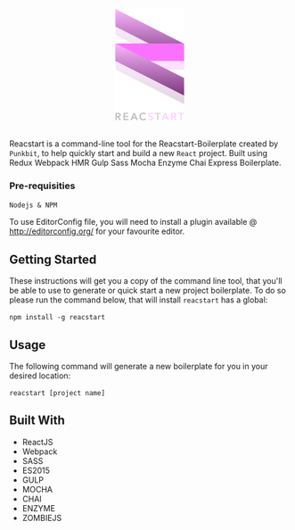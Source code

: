 <p align="center" style="margin-bottom: 30px;">
  <img src="https://raw.githubusercontent.com/heldrida/reacstart-boilerplate/master/template/src/images/logo-reacstart.png?201701231335" height="200">
</p>
<p align="left">
	Reacstart is a command-line tool for the Reacstart-Boilerplate created by <code>Punkbit</code>, to help quickly start and build a new <code>React</code> project. Built using Redux Webpack HMR Gulp Sass Mocha Enzyme Chai Express Boilerplate.
</p>

### Pre-requisities

```
Nodejs & NPM
```

To use EditorConfig file, you will need to install a plugin available @ http://editorconfig.org/ for your favourite editor.

## Getting Started

These instructions will get you a copy of the command line tool, that you'll be able to use to generate or quick start a new project boilerplate. To do so please run the command below, that will install `reacstart` has a global:

```
npm install -g reacstart
```

## Usage

The following command will generate a new boilerplate for you in your desired location:

```
reacstart [project name]
```

## Built With

* ReactJS
* Webpack
* SASS
* ES2015
* GULP
* MOCHA
* CHAI
* ENZYME
* ZOMBIEJS
